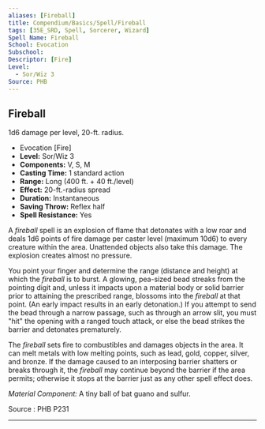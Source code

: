 ```yaml
---
aliases: [Fireball]
title: Compendium/Basics/Spell/Fireball
tags: [35E_SRD, Spell, Sorcerer, Wizard]
Spell Name: Fireball
School: Evocation
Subschool: 
Descriptor: [Fire]
Level:
  - Sor/Wiz 3
Source: PHB
---
```



## Fireball

1d6 damage per level, 20-ft. radius.

*   Evocation [Fire]
*   **Level:** Sor/Wiz 3
*   **Components:** V, S, M
*   **Casting Time:** 1 standard action
*   **Range:** Long (400 ft. + 40 ft./level)
*   **Effect:** 20-ft.-radius spread
*   **Duration:** Instantaneous
*   **Saving Throw:** Reflex half
*   **Spell Resistance:** Yes

<p>A <i>fireball</i> spell is an explosion of flame that detonates with a low roar and deals 1d6 points of fire damage per caster level (maximum 10d6) to every creature within the area. Unattended objects also take this damage. The explosion creates almost no pressure.</p><p>You point your finger and determine the range (distance and height) at which the <i>fireball</i> is to burst. A glowing, pea-sized bead streaks from the pointing digit and, unless it impacts upon a material body or solid barrier prior to attaining the prescribed range, blossoms into the <i>fireball</i> at that point. (An early impact results in an early detonation.) If you attempt to send the bead through a narrow passage, such as through an arrow slit, you must "hit" the opening with a ranged touch attack, or else the bead strikes the barrier and detonates prematurely.</p><p>The <i>fireball</i> sets fire to combustibles and damages objects in the area. It can melt metals with low melting points, such as lead, gold, copper, silver, and bronze. If the damage caused to an interposing barrier shatters or breaks through it, the <i>fireball</i> may continue beyond the barrier if the area permits; otherwise it stops at the barrier just as any other spell effect does.</p><p><i>Material Component:</i> A tiny ball of bat guano and sulfur.</p>

Source : PHB P231

---
